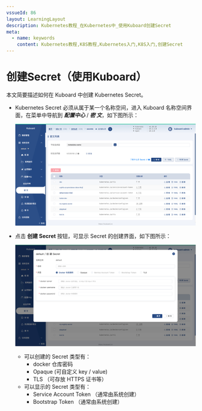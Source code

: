 ```yaml
---
vssueId: 86
layout: LearningLayout
description: Kubernetes教程_在Kubernetes中_使用Kuboard创建Secret
meta:
  - name: keywords
    content: Kubernetes教程,K8S教程,Kubernetes入门,K8S入门,创建Secret
---
```


# 创建Secret（使用Kuboard）

<AdSenseTitle/>

本文简要描述如何在 Kuboard 中创建 Kubernetes Secret。

* Kubernetes Secret 必须从属于某一个名称空间，进入 Kuboard 名称空间界面，在菜单中导航到 ***配置中心*** / ***密 文***，如下图所示：

  ![Kubernetes教程_使用Kuboard创建Secret](./create-kuboard.assets/image-20210404222214169.png)


* 点击 **创建 Secret** 按钮，可显示 Secret 的创建界面，如下图所示：

  ![Kubernetes教程_使用Kuboard创建Secret](./create-kuboard.assets/image-20210404222346834.png)

  * 可以创建的 Secret 类型有：
    * docker 仓库密码
    * Opaque (可自定义 key / value)
    * TLS （可存放 HTTPS 证书等）
  * 可以显示的 Secret 类型有：
    * Service Account Token （通常由系统创建）
    * Bootstrap Token （通常由系统创建）
